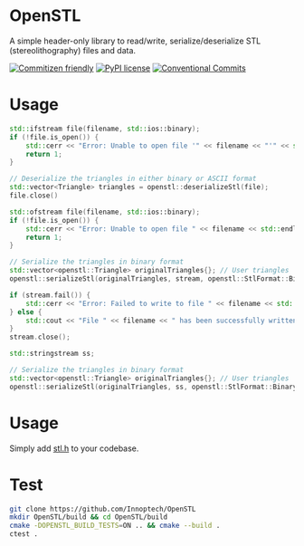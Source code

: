 # OpenSTL
A simple header-only library to read/write, serialize/deserialize STL (stereolithography) files and data.

[![Commitizen friendly](https://img.shields.io/badge/commitizen-friendly-brightgreen.svg)](http://commitizen.github.io/cz-cli/)
[![PyPI license](https://img.shields.io/pypi/l/ansicolortags.svg)](LICENSE)
[![Conventional Commits](https://img.shields.io/badge/Conventional%20Commits-1.0.0-yellow.svg?style=flat-square)](https://conventionalcommits.org)

# Usage
```c++
std::ifstream file(filename, std::ios::binary);
if (!file.is_open()) {
    std::cerr << "Error: Unable to open file '" << filename << "'" << std::endl;
    return 1;
}

// Deserialize the triangles in either binary or ASCII format
std::vector<Triangle> triangles = openstl::deserializeStl(file);
file.close()
```

```c++
std::ofstream file(filename, std::ios::binary);
if (!file.is_open()) {
    std::cerr << "Error: Unable to open file " << filename << std::endl;
    return 1;
}

// Serialize the triangles in binary format
std::vector<openstl::Triangle> originalTriangles{}; // User triangles
openstl::serializeStl(originalTriangles, stream, openstl::StlFormat::Binary); // Or StlFormat::ASCII

if (stream.fail()) {
    std::cerr << "Error: Failed to write to file " << filename << std::endl;
} else {
    std::cout << "File " << filename << " has been successfully written." << std::endl;
}
stream.close();
```

```c++
std::stringstream ss;

// Serialize the triangles in binary format
std::vector<openstl::Triangle> originalTriangles{}; // User triangles
openstl::serializeStl(originalTriangles, ss, openstl::StlFormat::Binary); // Or StlFormat::ASCII
```

# Usage
Simply add [stl.h](modules/core/include/openstl/core/stl.h) to your codebase.

# Test
```bash
git clone https://github.com/Innoptech/OpenSTL
mkdir OpenSTL/build && cd OpenSTL/build
cmake -DOPENSTL_BUILD_TESTS=ON .. && cmake --build .
ctest .
```